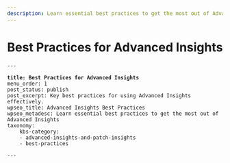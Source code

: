 ```yaml
---
description: Learn essential best practices to get the most out of Advanced Insights
---
```


# Best Practices for Advanced Insights

<pre class="language-yaml"><code class="lang-yaml">---

<strong>title: Best Practices for Advanced Insights
</strong>menu_order: 1
post_status: publish
post_excerpt: Key best practices for using Advanced Insights effectively.
wpseo_title: Advanced Insights Best Practices
wpseo_metadesc: Learn essential best practices to get the most out of Advanced Insights
taxonomy:
    kbs-category:
    - advanced-insights-and-patch-insights
    - best-practices
    
---
</code></pre>

